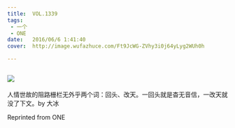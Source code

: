 ```yaml
---
title:	VOL.1339
tags:
 - 一个
 - ONE
date:	2016/06/6 1:41:40
cover:	http://image.wufazhuce.com/Ft9JcWG-ZVhy3i0j64yLyg2WUh0h

---
```

![](http://image.wufazhuce.com/Ft9JcWG-ZVhy3i0j64yLyg2WUh0h)
---

人情世故的阻路栅栏无外乎两个词：回头、改天。一回头就是杳无音信，一改天就没了下文。by 大冰
 
Reprinted from ONE
